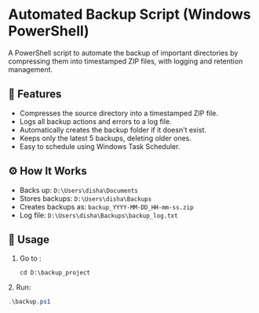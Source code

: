 # Automated Backup Script (Windows PowerShell)

A PowerShell script to automate the backup of important directories by compressing them into timestamped ZIP files, with logging and retention management.

## 📂 Features
- Compresses the source directory into a timestamped ZIP file.
- Logs all backup actions and errors to a log file.
- Automatically creates the backup folder if it doesn't exist.
- Keeps only the latest 5 backups, deleting older ones.
- Easy to schedule using Windows Task Scheduler.

## ⚙️ How It Works
- Backs up: `D:\Users\disha\Documents`
- Stores backups: `D:\Users\disha\Backups`
- Creates backups as: `backup_YYYY-MM-DD_HH-mm-ss.zip`
- Log file: `D:\Users\disha\Backups\backup_log.txt`

## 📝 Usage
1. Go to :
   ```
   cd D:\backup_project
   ```
2️. Run:
```powershell
.\backup.ps1
```
